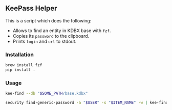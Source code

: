 ## KeePass Helper

This is a script which does the following:

* Allows to find an entity in KDBX base with `fzf`.
* Copies its `password` to the clipboard.
* Prints `login` and `url` to stdout.

### Installation

```bash
brew install fzf
pip install .
```

### Usage

```bash
kee-find --db "$SOME_PATH/base.kdbx"
```

```bash
security find-generic-password -a "$USER" -s "$ITEM_NAME" -w | kee-find -p --db "$SOME_PATH/base.kdbx"
```
